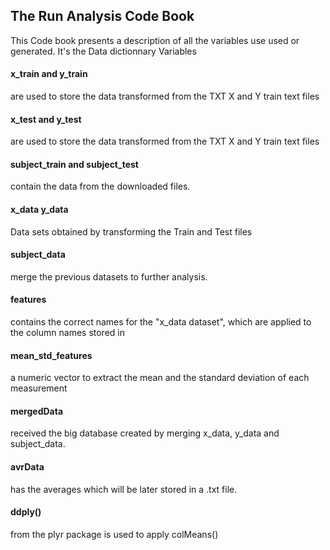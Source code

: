 ## The Run Analysis Code Book
This Code book presents a description of all the variables use used or generated. It's the Data dictionnary
Variables 
#### x_train and y_train 
are used to store the data transformed from the TXT X and Y train text files
#### x_test and y_test
are used to store the data transformed from the TXT X and Y train text files

#### subject_train and subject_test 
contain the data from the downloaded files.
#### x_data y_data 
Data sets obtained by transforming the Train and Test files
#### subject_data 
merge the previous datasets to further analysis.
#### features 
contains the correct names for the "x_data dataset", which are applied to the column names stored in 
#### mean_std_features
a numeric vector to extract the mean and the standard deviation of each measurement
#### mergedData 
received the big database created by  merging x_data, y_data and subject_data.
#### avrData
has the averages which will be later stored in a .txt file.
#### ddply() 
from the plyr package is used to apply colMeans() 
